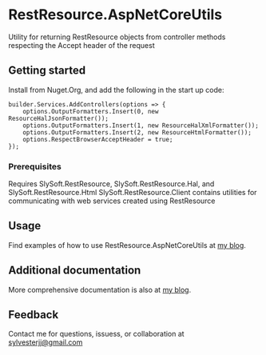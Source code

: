 ﻿# RestResource.AspNetCoreUtils

Utility for returning RestResource objects from controller methods respecting the Accept header of the request

## Getting started

Install from Nuget.Org, and add the following in the start up code:
```
builder.Services.AddControllers(options => {
    options.OutputFormatters.Insert(0, new ResourceHalJsonFormatter());
    options.OutputFormatters.Insert(1, new ResourceHalXmlFormatter());
    options.OutputFormatters.Insert(2, new ResourceHtmlFormatter());
    options.RespectBrowserAcceptHeader = true;
});
```

### Prerequisites

Requires SlySoft.RestResource, SlySoft.RestResource.Hal, and SlySoft.RestResource.Html
SlySoft.RestResource.Client contains utilities for communicating with web services created using RestResource

## Usage

Find examples of how to use RestResource.AspNetCoreUtils at [my blog](https://sly-soft.com/rest-resource-quick-start/).

## Additional documentation

More comprehensive documentation is also at [my blog](https://sly-soft.com/rest-resource/).

## Feedback

Contact me for questions, issuess, or collaboration at <sylvesterjj@gmail.com>